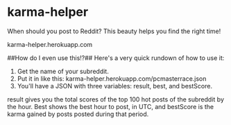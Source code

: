 # karma-helper
When should you post to Reddit? This beauty helps you find the right time!

karma-helper.herokuapp.com

##How do I even use this!?##
Here's a very quick rundown of how to use it:

1. Get the name of your subreddit.
2. Put it in like this: karma-helper.herokuapp.com/pcmasterrace.json
3. You'll have a JSON with three variables: result, best, and bestScore.

result gives you the total scores of the top 100 hot posts of the subreddit by the hour. Best shows the best hour to post, in UTC, and bestScore is the karma gained by posts posted during that period.
